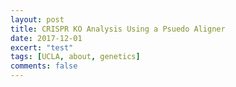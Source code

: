 ```yaml
---
layout: post
title: CRISPR KO Analysis Using a Psuedo Aligner
date: 2017-12-01
excert: "test"
tags: [UCLA, about, genetics]
comments: false
---
```

